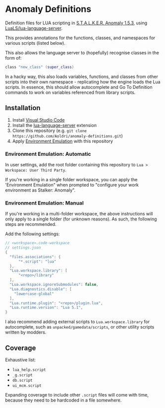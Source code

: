 # Anomaly Definitions
Definition files for LUA scripting in [S.T.A.L.K.E.R. Anomaly 1.5.3](https://www.moddb.com/mods/stalker-anomaly/downloads/stalker-anomaly-153), using [LuaLS/lua-language-server](https://github.com/LuaLS/lua-language-server).

This provides annotations for the functions, classes, and namespaces for various scripts (listed below).

This also allows the language server to (hopefully) recognise classes in the form of:
```lua
class "new_class" (super_class)
```

In a hacky way, this also loads variables, functions, and classes from other scripts into their own namespace - replicating how the engine loads the Lua scripts. In essence, this should allow autocomplete and Go To Definition commands to work on variables referenced from library scripts.

## Installation

1. Install [Visual Studio Code](https://code.visualstudio.com/)
2. Install the [lua-language-server](https://github.com/LuaLS/lua-language-server/) extension
3. Clone this repository (e.g. `git clone https://github.com/Aoldri/anomaly-definitions.git`)
4. Apply [Environment Emulation](https://github.com/LuaLS/lua-language-server/wiki/Libraries#automatically-applying) with this repository

### Environment Emulation: Automatic

In user settings, add the root folder containing this repository to `Lua > Workspace: User Third Party`.

If you're working in a single folder workspace, you can apply the 'Environment Emulation" when prompted to "configure your work environment as Stalker: Anomaly".

### Environment Emulation: Manual
If you're working in a multi-folder workspace, the above instructions will only apply to a single folder (for unknown reasons). As such, the following steps are recommended.

Add the following settings:
```java
// <workspace>.code-workspace
// settings.json
{
  "files.associations": {
      "*.script": "lua"
  },
  "Lua.workspace.library": [
      "<repo>/library"
  ],
  "Lua.workspace.ignoreSubmodules": false,
  "Lua.diagnostics.disable": [
    "lowercase-global"
  ],
  "Lua.runtime.plugin": "<repo>/plugin.lua",
  "Lua.runtime.version": "Lua 5.1",
}
```

I also recommend adding external scripts to `Lua.workspace.library` for autocomplete, such as `unpacked/gamedata/scripts`, or other utility scripts written by modders.

## Coverage

Exhaustive list:
- `lua_help.script`
- `_g.script`
- `db.script`
- `ui_mcm.script`

Expanding coverage to include other `.script` files will come with time, because they need to be hardcoded in a file somewhere.
